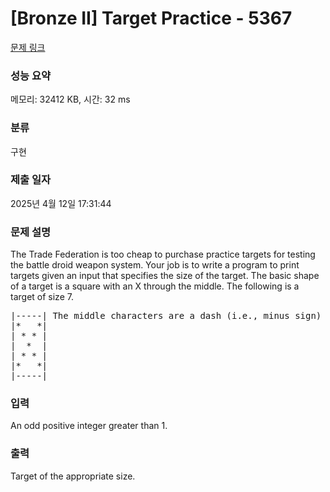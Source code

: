 # [Bronze II] Target Practice - 5367 

[문제 링크](https://www.acmicpc.net/problem/5367) 

### 성능 요약

메모리: 32412 KB, 시간: 32 ms

### 분류

구현

### 제출 일자

2025년 4월 12일 17:31:44

### 문제 설명

<p>The Trade Federation is too cheap to purchase practice targets for testing the battle droid weapon system. Your job is to write a program to print targets given an input that specifies the size of the target. The basic shape of a target is a square with an X through the middle. The following is a target of size 7.</p>

<pre>|-----| The middle characters are a dash (i.e., minus sign)
|*   *|
| * * |
|  *  |
| * * |
|*   *|
|-----|
</pre>

### 입력 

 <p>An odd positive integer greater than 1.</p>

### 출력 

 <p>Target of the appropriate size.</p>

